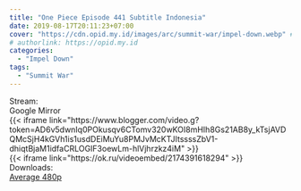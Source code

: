 ```yaml
---
title: "One Piece Episode 441 Subtitle Indonesia"
date: 2019-08-17T20:11:23+07:00
cover: "https://cdn.opid.my.id/images/arc/summit-war/impel-down.webp" # Optional, cover
# authorlink: https://opid.my.id
categories:
  - "Impel Down"
tags:
  - "Summit War"
---
```

<div class="ui menu violet borderless inverted">
  <div class="header item active">
        Stream:
    </div>
  <a class="active item" data-tab="google">
    <i class="google drive icon"></i> Google
  </a>
  <a class="item nounderline" data-tab="mirror">
    <i class="odnoklassniki icon"></i> Mirror
  </a>
</div>
<div class="ui bottom attached tab segment active" style="border:0 !important;" data-tab="google">
{{< iframe link="https://www.blogger.com/video.g?token=AD6v5dwnIq0POkusqv6CTomv320wKOI8mHIh8Gs21AB8y_kTsjAVDQMcSjH4kGVh1is1usdDEiMuYu8PMJvMcKTJItssssZbV1-dhiqtBjaM1idfaCRLOGIF3oewLm-hlVjhrzkz4iM" >}}
</div>
<div class="ui bottom attached tab segment" style="border:0 !important;" data-tab="mirror">
{{< iframe link="https://ok.ru/videoembed/2174391618294" >}}
</div>
<div class="ui menu violet borderless inverted">
  <div class="header item active">
        Downloads:
    </div>
  <a class="item nounderline" href="https://ouo.io/UA2IKh" target="_blank" rel="dofollow"><i class="google drive icon"></i>
    Average 480p</a>
</div>